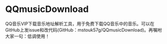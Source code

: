 # QQmusicDownload
QQ音乐VIP下载音乐地址解析工具，用于免费下载QQ音乐中的音乐。可以在GitHub上发issue和改代码(GitHub：mstouk57g/QQmusicDownload)。再嘱咐大家一句：低调使用！

